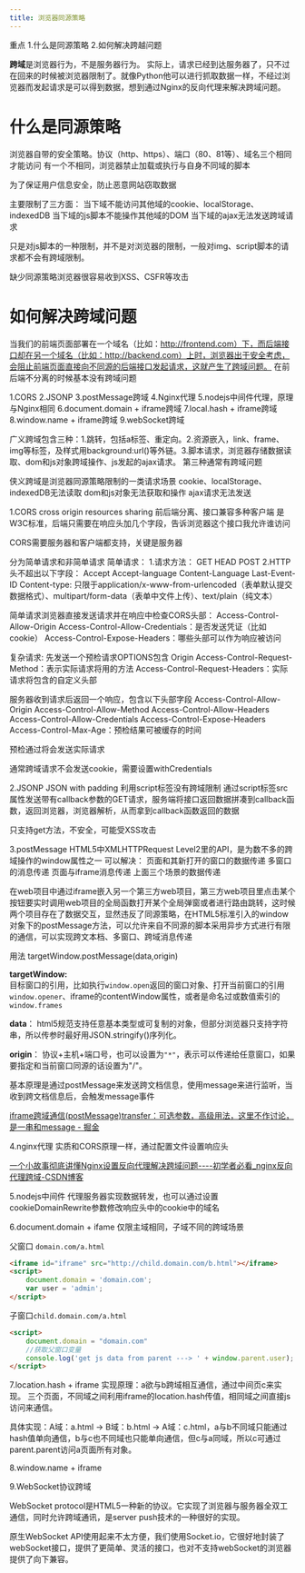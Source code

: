 ```yaml
---
title: 浏览器同源策略
---
```

重点
1.什么是同源策略
2.如何解决跨越问题

**跨域**是浏览器行为，不是服务器行为。 实际上，请求已经到达服务器了，只不过在回来的时候被浏览器限制了。就像Python他可以进行抓取数据一样，不经过浏览器而发起请求是可以得到数据，想到通过Nginx的反向代理来解决跨域问题。

# 什么是同源策略

浏览器自带的安全策略。协议（http、https）、端口（80、81等）、域名三个相同才能访问
有一个不相同，浏览器禁止加载或执行与自身不同域的脚本

为了保证用户信息安全，防止恶意网站窃取数据

主要限制了三方面：
当下域不能访问其他域的cookie、localStorage、indexedDB
当下域的js脚本不能操作其他域的DOM
当下域的ajax无法发送跨域请求

只是对js脚本的一种限制，并不是对浏览器的限制，一般对img、script脚本的请求都不会有跨域限制。

缺少同源策略浏览器很容易收到XSS、CSFR等攻击

# 如何解决跨域问题

当我们的前端页面部署在一个域名（比如：http://frontend.com）下，而后端接口却在另一个域名（比如：http://backend.com）上时，浏览器出于安全考虑，会阻止前端页面直接向不同源的后端接口发起请求，这就产生了跨域问题。
在前后端不分离的时候基本没有跨域问题

1.CORS
2.JSONP
3.postMessage跨域
4.Nginx代理
5.nodejs中间件代理，原理与Nginx相同
6.document.domain + iframe跨域
7.local.hash + iframe跨域
8.window.name + iframe跨域
9.webSocket跨域

广义跨域包含三种：1.跳转，包括a标签、重定向。2.资源嵌入，link、frame、img等标签，及样式用background:url()等外链。3.脚本请求，浏览器存储数据读取、dom和js对象跨域操作、js发起的ajax请求。
第三种通常有跨域问题

侠义跨域是浏览器同源策略限制的一类请求场景
cookie、localStorage、indexedDB无法读取
dom和js对象无法获取和操作
ajax请求无法发送

1.CORS 
cross origin resources sharing
前后端分离、接口兼容多种客户端
是W3C标准，后端只需要在响应头加几个字段，告诉浏览器这个接口我允许谁访问

CORS需要服务器和客户端都支持，关键是服务器

分为简单请求和非简单请求
简单请求：
1.请求方法：
GET HEAD POST
2.HTTP头不超出以下字段：
Accept
Accept-language
Content-Language
Last-Event-ID
Content-type: 只限于application/x-www-from-urlencoded（表单默认提交数据格式）、multipart/form-data（表单中文件上传）、text/plain（纯文本）

简单请求浏览器直接发送请求并在响应中检查CORS头部：
Access-Control-Allow-Origin
Access-Control-Allow-Credentials：是否发送凭证（比如cookie）
Access-Control-Expose-Headers：哪些头部可以作为响应被访问

复杂请求:
先发送一个预检请求OPTIONS包含
Origin
Access-Control-Request-Method：表示实际请求将用的方法
Access-Control-Request-Headers：实际请求将包含的自定义头部

服务器收到请求后返回一个响应，包含以下头部字段
Access-Control-Allow-Origin
Access-Control-Allow-Method
Access-Control-Allow-Headers
Access-Control-Allow-Credentials
Access-Control-Expose-Headers
Access-Control-Max-Age：预检结果可被缓存的时间

预检通过将会发送实际请求

通常跨域请求不会发送cookie，需要设置withCredentials

2.JSONP JSON with padding
利用script标签没有跨域限制
通过script标签src属性发送带有callback参数的GET请求，服务端将接口返回数据拼凑到callback函数，返回浏览器，浏览器解析，从而拿到callback函数返回的数据

只支持get方法，不安全，可能受XSS攻击

3.postMessage
HTML5中XMLHTTPRequest Level2里的API，是为数不多的跨域操作的window属性之一
可以解决：
页面和其新打开的窗口的数据传递
多窗口的消息传递
页面与iframe消息传递
上面三个场景的数据传递

在web项目中通过iframe嵌入另一个第三方web项目，第三方web项目里点击某个按钮要实时调用web项目的全局函数打开某个全局弹窗或者进行路由跳转，这时候两个项目存在了数据交互，显然违反了同源策略，在HTML5标准引入的window对象下的postMessage方法，可以允许来自不同源的脚本采用异步方式进行有限的通信，可以实现跨文本档、多窗口、跨域消息传递


用法
targetWindow.postMessage(data,origin)

**targetWindow:**  
目标窗口的引用，比如执行`window.open`返回的窗口对象、打开当前窗口的引用`window.opener`、iframe的contentWindow属性，或者是命名过或数值索引的`window.frames`

**data**： html5规范支持任意基本类型或可复制的对象，但部分浏览器只支持字符串，所以传参时最好用JSON.stringify()序列化。

**origin**： 协议+主机+端口号，也可以设置为`"*"`，表示可以传递给任意窗口，如果要指定和当前窗口同源的话设置为"/"。

基本原理是通过postMessage来发送跨文档信息，使用message来进行监听，当收到跨文档信息后，会触发message事件

[iframe跨域通信(postMessage)transfer：可选参数，高级用法，这里不作讨论，是一串和message - 掘金](https://juejin.cn/post/6844904120680185869)

4.nginx代理
实质和CORS原理一样，通过配置文件设置响应头

[一个小故事彻底讲懂Nginx设置反向代理解决跨域问题----初学者必看_nginx反向代理跨域-CSDN博客](https://blog.csdn.net/weixin_72975727/article/details/138358438)

5.nodejs中间件
代理服务器实现数据转发，也可以通过设置cookieDomainRewrite参数修改响应头中的cookie中的域名

6.document.domain + ifame
仅限主域相同，子域不同的跨域场景

父窗口 `domain.com/a.html`

```html
<iframe id="iframe" src="http://child.domain.com/b.html"></iframe>
<script>
    document.domain = 'domain.com';
    var user = 'admin';
</script>
```

子窗口`child.domain.com/a.html`
```html
<script>
	document.domain = "domain.com"
	//获取父窗口变量
	console.log('get js data from parent ---> ' + window.parent.user);
</script>
```

7.location.hash + iframe
实现原理：a欲与b跨域相互通信，通过中间页c来实现。 三个页面，不同域之间利用iframe的location.hash传值，相同域之间直接js访问来通信。

具体实现：A域：a.html -> B域：b.html -> A域：c.html，a与b不同域只能通过hash值单向通信，b与c也不同域也只能单向通信，但c与a同域，所以c可通过parent.parent访问a页面所有对象。

8.window.name + iframe

9.WebSocket协议跨域

WebSocket protocol是HTML5一种新的协议。它实现了浏览器与服务器全双工通信，同时允许跨域通讯，是server push技术的一种很好的实现。

原生WebSocket API使用起来不太方便，我们使用Socket.io，它很好地封装了webSocket接口，提供了更简单、灵活的接口，也对不支持webSocket的浏览器提供了向下兼容。